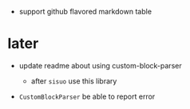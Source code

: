 - support github flavored markdown table

# later

- update readme about using custom-block-parser
  - after `sisuo` use this library

- `CustomBlockParser` be able to report error
